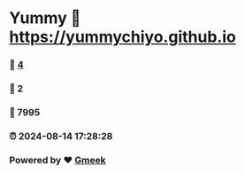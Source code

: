 # Yummy :link: https://yummychiyo.github.io 
### :page_facing_up: [4](https://yummychiyo.github.io/tag.html) 
### :speech_balloon: 2 
### :hibiscus: 7995 
### :alarm_clock: 2024-08-14 17:28:28 
### Powered by :heart: [Gmeek](https://github.com/Meekdai/Gmeek)
